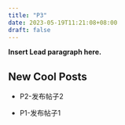 ```yaml
---
title: "P3"
date: 2023-05-19T11:21:08+08:00
draft: false
---
```


**Insert Lead paragraph here.**

## New Cool Posts


* P2-发布帖子2

* P1-发布帖子1
